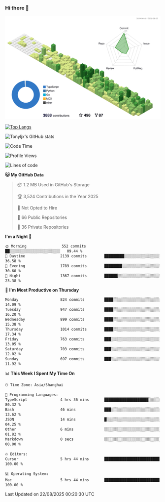 ### Hi there 👋

![](./profile-3d-contrib/profile-green-animate.svg)

 

[![Top Langs](https://github-readme-stats.vercel.app/api/top-langs/?username=tonyljx)](https://github.com/anuraghazra/github-readme-stats)

![Tonyljx's GitHub stats](https://github-readme-stats.vercel.app/api?username=tonyljx&theme=default&show_icons=true)

 

<!--START_SECTION:waka-->
![Code Time](http://img.shields.io/badge/Code%20Time-1%2C420%20hrs%2019%20mins-blue)

![Profile Views](http://img.shields.io/badge/Profile%20Views-0-blue)

![Lines of code](https://img.shields.io/badge/From%20Hello%20World%20I%27ve%20Written-2.4%20million%20lines%20of%20code-blue)

**🐱 My GitHub Data** 

> 📦 1.2 MB Used in GitHub's Storage 
 > 
> 🏆 3,524 Contributions in the Year 2025
 > 
> 🚫 Not Opted to Hire
 > 
> 📜 66 Public Repositories 
 > 
> 🔑 36 Private Repositories 
 > 
**I'm a Night 🦉** 

```text
🌞 Morning                552 commits         ██░░░░░░░░░░░░░░░░░░░░░░░   09.44 % 
🌆 Daytime                2139 commits        █████████░░░░░░░░░░░░░░░░   36.58 % 
🌃 Evening                1789 commits        ████████░░░░░░░░░░░░░░░░░   30.60 % 
🌙 Night                  1367 commits        ██████░░░░░░░░░░░░░░░░░░░   23.38 % 
```
📅 **I'm Most Productive on Thursday** 

```text
Monday                   824 commits         ████░░░░░░░░░░░░░░░░░░░░░   14.09 % 
Tuesday                  947 commits         ████░░░░░░░░░░░░░░░░░░░░░   16.20 % 
Wednesday                899 commits         ████░░░░░░░░░░░░░░░░░░░░░   15.38 % 
Thursday                 1014 commits        ████░░░░░░░░░░░░░░░░░░░░░   17.34 % 
Friday                   763 commits         ███░░░░░░░░░░░░░░░░░░░░░░   13.05 % 
Saturday                 703 commits         ███░░░░░░░░░░░░░░░░░░░░░░   12.02 % 
Sunday                   697 commits         ███░░░░░░░░░░░░░░░░░░░░░░   11.92 % 
```


📊 **This Week I Spent My Time On** 

```text
🕑︎ Time Zone: Asia/Shanghai

💬 Programming Languages: 
TypeScript               4 hrs 36 mins       ████████████████████░░░░░   80.32 % 
Bash                     46 mins             ███░░░░░░░░░░░░░░░░░░░░░░   13.62 % 
JSON                     14 mins             █░░░░░░░░░░░░░░░░░░░░░░░░   04.25 % 
Other                    6 mins              ░░░░░░░░░░░░░░░░░░░░░░░░░   01.82 % 
Markdown                 0 secs              ░░░░░░░░░░░░░░░░░░░░░░░░░   00.00 % 

🔥 Editors: 
Cursor                   5 hrs 44 mins       █████████████████████████   100.00 % 

💻 Operating System: 
Mac                      5 hrs 44 mins       █████████████████████████   100.00 % 
```


 Last Updated on 22/08/2025 00:20:30 UTC
<!--END_SECTION:waka-->
